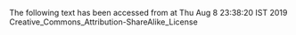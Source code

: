 The following text has been accessed from at Thu Aug 8 23:38:20 IST 2019
Creative_Commons_Attribution-ShareAlike_License
